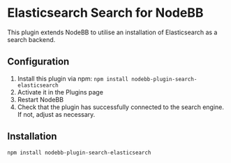 # Elasticsearch Search for NodeBB

This plugin extends NodeBB to utilise an installation of Elasticsearch as a search backend.

## Configuration

1. Install this plugin via npm: `npm install nodebb-plugin-search-elasticsearch`
1. Activate it in the Plugins page
1. Restart NodeBB
1. Check that the plugin has successfully connected to the search engine. If not, adjust as necessary.

## Installation

    npm install nodebb-plugin-search-elasticsearch
